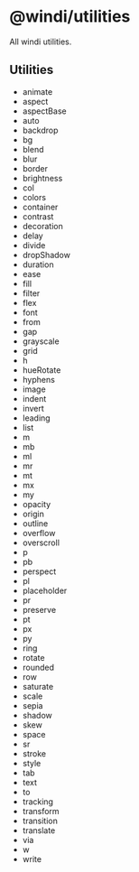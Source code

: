 # @windi/utilities

All windi utilities.

## Utilities

- animate
- aspect
- aspectBase
- auto
- backdrop
- bg
- blend
- blur
- border
- brightness
- col
- colors
- container
- contrast
- decoration
- delay
- divide
- dropShadow
- duration
- ease
- fill
- filter
- flex
- font
- from
- gap
- grayscale
- grid
- h
- hueRotate
- hyphens
- image
- indent
- invert
- leading
- list
- m
- mb
- ml
- mr
- mt
- mx
- my
- opacity
- origin
- outline
- overflow
- overscroll
- p
- pb
- perspect
- pl
- placeholder
- pr
- preserve
- pt
- px
- py
- ring
- rotate
- rounded
- row
- saturate
- scale
- sepia
- shadow
- skew
- space
- sr
- stroke
- style
- tab
- text
- to
- tracking
- transform
- transition
- translate
- via
- w
- write
